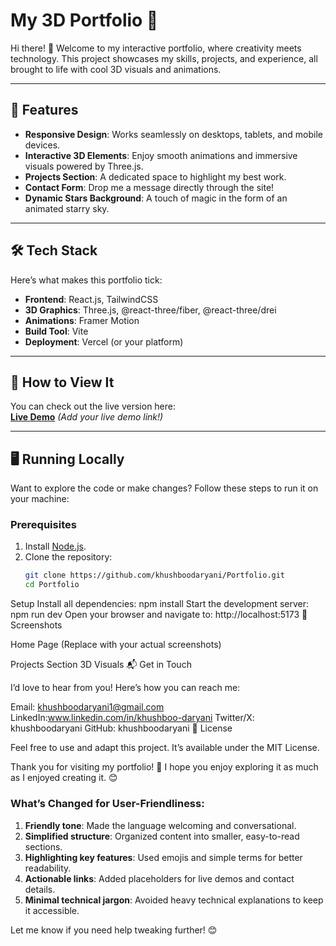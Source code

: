 # My 3D Portfolio 🌟

Hi there! 👋 Welcome to my interactive portfolio, where creativity meets technology. This project showcases my skills, projects, and experience, all brought to life with cool 3D visuals and animations.

---

## 🚀 Features

- **Responsive Design**: Works seamlessly on desktops, tablets, and mobile devices.
- **Interactive 3D Elements**: Enjoy smooth animations and immersive visuals powered by Three.js.
- **Projects Section**: A dedicated space to highlight my best work.
- **Contact Form**: Drop me a message directly through the site!
- **Dynamic Stars Background**: A touch of magic in the form of an animated starry sky.

---

## 🛠️ Tech Stack

Here’s what makes this portfolio tick:

- **Frontend**: React.js, TailwindCSS
- **3D Graphics**: Three.js, @react-three/fiber, @react-three/drei
- **Animations**: Framer Motion
- **Build Tool**: Vite
- **Deployment**: Vercel (or your platform)

---

## 🌟 How to View It

You can check out the live version here:  
[**Live Demo**](#) *(Add your live demo link!)*

---

## 🖥️ Running Locally

Want to explore the code or make changes? Follow these steps to run it on your machine:

### Prerequisites

1. Install [Node.js](https://nodejs.org/).
2. Clone the repository:
   ```bash
   git clone https://github.com/khushboodaryani/Portfolio.git
   cd Portfolio
Setup
Install all dependencies:
npm install
Start the development server:
npm run dev
Open your browser and navigate to:
http://localhost:5173
📸 Screenshots

Home Page
(Replace with your actual screenshots)

Projects Section
3D Visuals
📬 Get in Touch

I’d love to hear from you! Here’s how you can reach me:

Email: khushboodaryani1@gmail.com
LinkedIn:www.linkedin.com/in/khushboo-daryani
Twitter/X: khushboodaryani
GitHub: khushboodaryani
📝 License

Feel free to use and adapt this project. It’s available under the MIT License.

Thank you for visiting my portfolio! 💖 I hope you enjoy exploring it as much as I enjoyed creating it. 😊


### What’s Changed for User-Friendliness:
1. **Friendly tone**: Made the language welcoming and conversational.
2. **Simplified structure**: Organized content into smaller, easy-to-read sections.
3. **Highlighting key features**: Used emojis and simple terms for better readability.
4. **Actionable links**: Added placeholders for live demos and contact details.
5. **Minimal technical jargon**: Avoided heavy technical explanations to keep it accessible.

Let me know if you need help tweaking further! 😊
